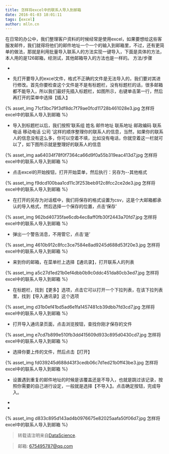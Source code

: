 ```yaml
---
title: 怎样将excel中的联系人导入到邮箱
date: 2016-01-03 18:01:11
tags: [excel]
author: mlln.cn
---
```

在日常的办公中，我们整理客户资料的时候经常是使用excel，如果要想给这些客服发邮件，我们就得将他们的邮件地址一个一个的输入到邮箱里，不过，还有更简单的做法，那就是利用批量导入联系人的方法实现一键导入，下面是具体的方法，本人用的是126邮箱，经测试，其他邮箱导入的方法也是一样的。
方法/步骤


-  

- 先打开要导入的excel文件，格式不正确的文件是无法导入的，我们要对其进行修改。首先你要检查这个文件是不是有标题栏，没有标题栏的话，很多邮箱都不能导入，所以我们最好先插入标题栏，如图所示，右键单击第一行，然后再打开的菜单中选择【插入】

{% asset_img 71cf3bc79f3df8dc7f79ae0fcd11728b461028e3.jpg 怎样将excel中的联系人导入到邮箱 %}

- 导入到标题栏以后，我们按照‘联系组   姓名   邮件地址   联系地址   邮政编码   联系电话   移动电话   公司   ’这样的顺序整理你的联系人的信息，当然，如果你的联系人的信息没有这么多，你可以空着不填，比如没有电话，你就空着这一栏就可以了，如下图所示就是整理好的联系人的信息

{% asset_img aa64034f78f0f7364ca66d9f0a55b319eac413d7.jpg 怎样将excel中的联系人导入到邮箱 %}

- 点击excel的开始按钮，打开开始菜单，然后执行：另存为--其他格式

{% asset_img f9dcd100baa1cd11c3f253beb912c8fcc2ce2de3.jpg 怎样将excel中的联系人导入到邮箱 %}

- 在打开的另存为对话框中，我们将保存的格式设置为csv，这是个大邮箱都承认的导入格式，然后选择一个保存的位置，点击‘保存’

{% asset_img 962bd40735fae6cdb4ec8aff0fb30f2443a70fd7.jpg 怎样将excel中的联系人导入到邮箱 %}

- 弹出一个警告消息，不用管它，点击‘是’

{% asset_img 4610b912c8fcc3ce7584e8ad9245d688d53f20e3.jpg 怎样将excel中的联系人导入到邮箱 %}

- 来到你的邮箱，在菜单栏上选择【通讯录】，打开联系人的列表

{% asset_img a5c27d1ed21b0ef4dbb0b9c0ddc451da80cb3ed7.jpg 怎样将excel中的联系人导入到邮箱 %}

- 在标题栏，找到【更多】选项，点击它可以打开一个下拉列表，在该下拉列表里，找到【导入通讯录】这个选项

{% asset_img d31b0ef41bd5ad6e1fa1457481cb39dbb7fd3cd7.jpg 怎样将excel中的联系人导入到邮箱 %}

- 打开导入通讯录页面，点击浏览按钮，查找你刚才保存的文件

{% asset_img e7cd7b899e510fb3dd415609d933c895d0430cd7.jpg 怎样将excel中的联系人导入到邮箱 %}

- 选择你要上传的文件，然后点击【打开】

{% asset_img fd039245d688d43f3cedb06c7d1ed21b0ff43be3.jpg 怎样将excel中的联系人导入到邮箱 %}

- 设置遇到重复的邮件地址的时候是该覆盖还是不导入，也就是跳过该记录，按照你需要的自己进行设定，一般就是选择【不导入】。点击确定按钮，完成导入。

-  

-  

{% asset_img d833c895d143ad4b0976675e82025aafa50f06d7.jpg 怎样将excel中的联系人导入到邮箱 %}

> 转载请注明来自[DataScience](http://mlln.cn).

> 邮箱: 675495787@qq.com 
